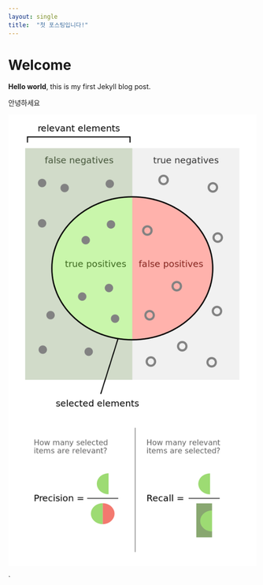 ```yaml
---
layout: single
title:  "첫 포스팅입니다!"
---
```


# Welcome

**Hello world**, this is my first Jekyll blog post.

안녕하세요








![KakaoTalk_20200729_212843224](../images/2022-01-25-first/KakaoTalk_20200729_212843224.png)


`